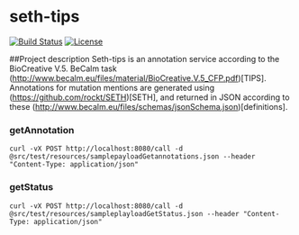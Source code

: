 # seth-tips
[![Build Status](https://travis-ci.org/Erechtheus/seth-tips.svg?branch=master)](https://travis-ci.org/Erechtheus/seth-tips)
[![License](https://img.shields.io/badge/License-Apache%202.0-blue.svg)](https://opensource.org/licenses/Apache-2.0)

##Project description
Seth-tips is an annotation service according to the BioCreative V.5. BeCalm task (http://www.becalm.eu/files/material/BioCreative.V.5_CFP.pdf)[TIPS].
Annotations for mutation mentions are generated using (https://github.com/rockt/SETH)[SETH], and returned in JSON according to these  (http://www.becalm.eu/files/schemas/jsonSchema.json)[definitions]. 


### getAnnotation

    curl -vX POST http://localhost:8080/call -d @src/test/resources/samplepayloadGetannotations.json --header "Content-Type: application/json"

### getStatus

    curl -vX POST http://localhost:8080/call -d @src/test/resources/sampleplayloadGetStatus.json --header "Content-Type: application/json"

